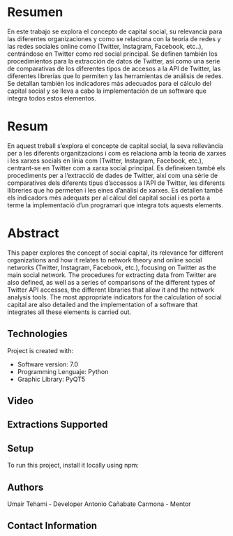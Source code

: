 # Resumen
En este trabajo se explora el concepto de capital social, su relevancia para las diferentes organizaciones y como se relaciona con la teoría de redes y las redes sociales online como (Twitter, Instagram, Facebook, etc..), centrándose en Twitter como red social principal. Se definen también los procedimientos para la extracción de datos de Twitter, así como una serie de comparativas de los diferentes tipos de accesos a la API de Twitter, las diferentes librerías que lo permiten y las herramientas de análisis de redes. Se detallan también los indicadores más adecuados para el cálculo del capital social y se lleva a cabo la implementación de un software que integra todos estos elementos.


# Resum
En aquest treball s’explora el concepte de capital social, la seva rellevància per a les diferents organitzacions i com es relaciona amb la teoria de xarxes i les xarxes socials en línia com (Twitter, Instagram, Facebook, etc.), centrant-se en Twitter com a xarxa social principal. Es defineixen també els procediments per a l’extracció de dades de Twitter, així com una sèrie de comparatives dels diferents tipus d’accessos a l’API de Twitter, les diferents llibreries que ho permeten i les eines d’anàlisi de xarxes. Es detallen també els indicadors més adequats per al càlcul del capital social i es porta a terme la implementació d’un programari que integra tots aquests elements.


# Abstract
This paper explores the concept of social capital, its relevance for different organizations and how it relates to network theory and online social networks (Twitter, Instagram, Facebook, etc.), focusing on Twitter as the main social network. The procedures for extracting data from Twitter are also defined, as well as a series of comparisons of the different types of Twitter API accesses, the different libraries that allow it and the network analysis tools. The most appropriate indicators for the calculation of social capital are also detailed and the implementation of a software that integrates all these elements is carried out.

## Technologies
Project is created with:
* Software version: 7.0
* Programming Lenguaje: Python
* Graphic Library: PyQT5

## Video

## Extractions Supported

## Setup
To run this project, install it locally using npm:

## Authors
Umair Tehami - Developer
Antonio Cañabate Carmona - Mentor

## Contact Information

